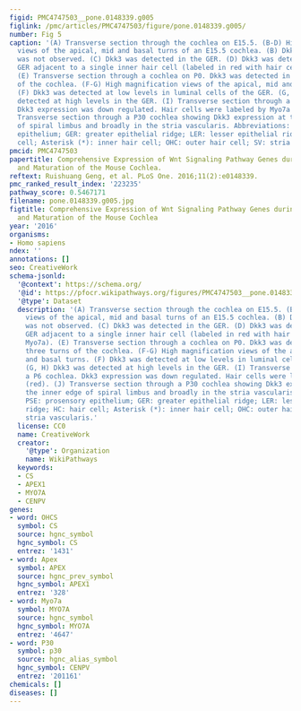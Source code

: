 ```yaml
---
figid: PMC4747503__pone.0148339.g005
figlink: /pmc/articles/PMC4747503/figure/pone.0148339.g005/
number: Fig 5
caption: '(A) Transverse section through the cochlea on E15.5. (B-D) High magnification
  views of the apical, mid and basal turns of an E15.5 cochlea. (B) Dkk3 expression
  was not observed. (C) Dkk3 was detected in the GER. (D) Dkk3 was detected in the
  GER adjacent to a single inner hair cell (labeled in red with hair cell marker Myo7a).
  (E) Transverse section through a cochlea on P0. Dkk3 was detected in all three turns
  of the cochlea. (F-G) High magnification views of the apical, mid and basal turns.
  (F) Dkk3 was detected at low levels in luminal cells of the GER. (G, H) Dkk3 was
  detected at high levels in the GER. (I) Transverse section through a P6 cochlea.
  Dkk3 expression was down regulated. Hair cells were labeled by Myo7a (red). (J)
  Transverse section through a P30 cochlea showing Dkk3 expression at the inner edge
  of spiral limbus and broadly in the stria vascularis. Abbreviations: PSE: prosensory
  epithelium; GER: greater epithelial ridge; LER: lesser epithelial ridge; HC: hair
  cell; Asterisk (*): inner hair cell; OHC: outer hair cell; SV: stria vascularis.'
pmcid: PMC4747503
papertitle: Comprehensive Expression of Wnt Signaling Pathway Genes during Development
  and Maturation of the Mouse Cochlea.
reftext: Ruishuang Geng, et al. PLoS One. 2016;11(2):e0148339.
pmc_ranked_result_index: '223235'
pathway_score: 0.5467171
filename: pone.0148339.g005.jpg
figtitle: Comprehensive Expression of Wnt Signaling Pathway Genes during Development
  and Maturation of the Mouse Cochlea
year: '2016'
organisms:
- Homo sapiens
ndex: ''
annotations: []
seo: CreativeWork
schema-jsonld:
  '@context': https://schema.org/
  '@id': https://pfocr.wikipathways.org/figures/PMC4747503__pone.0148339.g005.html
  '@type': Dataset
  description: '(A) Transverse section through the cochlea on E15.5. (B-D) High magnification
    views of the apical, mid and basal turns of an E15.5 cochlea. (B) Dkk3 expression
    was not observed. (C) Dkk3 was detected in the GER. (D) Dkk3 was detected in the
    GER adjacent to a single inner hair cell (labeled in red with hair cell marker
    Myo7a). (E) Transverse section through a cochlea on P0. Dkk3 was detected in all
    three turns of the cochlea. (F-G) High magnification views of the apical, mid
    and basal turns. (F) Dkk3 was detected at low levels in luminal cells of the GER.
    (G, H) Dkk3 was detected at high levels in the GER. (I) Transverse section through
    a P6 cochlea. Dkk3 expression was down regulated. Hair cells were labeled by Myo7a
    (red). (J) Transverse section through a P30 cochlea showing Dkk3 expression at
    the inner edge of spiral limbus and broadly in the stria vascularis. Abbreviations:
    PSE: prosensory epithelium; GER: greater epithelial ridge; LER: lesser epithelial
    ridge; HC: hair cell; Asterisk (*): inner hair cell; OHC: outer hair cell; SV:
    stria vascularis.'
  license: CC0
  name: CreativeWork
  creator:
    '@type': Organization
    name: WikiPathways
  keywords:
  - CS
  - APEX1
  - MYO7A
  - CENPV
genes:
- word: ОНCS
  symbol: CS
  source: hgnc_symbol
  hgnc_symbol: CS
  entrez: '1431'
- word: Apex
  symbol: APEX
  source: hgnc_prev_symbol
  hgnc_symbol: APEX1
  entrez: '328'
- word: Myo7a
  symbol: MYO7A
  source: hgnc_symbol
  hgnc_symbol: MYO7A
  entrez: '4647'
- word: P30
  symbol: p30
  source: hgnc_alias_symbol
  hgnc_symbol: CENPV
  entrez: '201161'
chemicals: []
diseases: []
---
```

